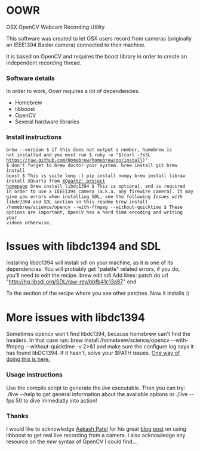 OOWR
====

OSX OpenCV Webcam Recording Utility

This software was created to let OSX users record from cameras (originally an IEEE1394 Basler camera) connected to their machine.

It is based on OpenCV and requires the boost library in order to create an independent recording thread.

### Software details
In order to work, Oowr requires a lot of dependencies.
- Homebrew
- libboost
- OpenCV
- Several hardware libraries

### Install instructions
<code>brew --version
$ if this does not output a number, homebrew is not installed and you must run
$ ruby -e "$(curl -fsSL https://raw.github.com/Homebrew/homebrew/go/install)"
$ don't forget to brew doctor your system.
brew install git
brew install boost $ This is suite long :)
pip install numpy
brew install libraw
install XQuartz from [XQuartz' project homepage](https://xquartz.macosforge.org/landing/)
brew install libdc1394 $ This is optional, and is required in order to use a IEEE1394 camera (a.k.a. any firewire camera). It may give you errors when installing SDL, see the following *Issues with libdc1394 and SDL* section in this readme
brew install /homebrew/science/opencv --with-ffmpeg --without-quicktime $ These options are important, OpenCV has a hard time encoding and writing your videos otherwise.</code>


# Issues with libdc1394 and SDL
Installing libdc1394 will install sdl on your machine, as it is one of its dependencies. You will probably get "palette" related errors, if you do, you'll need to edit the recipe.
brew edit sdl
Add lines:
patch do
  url "http://hg.libsdl.org/SDL/raw-rev/bbfb41c13a87"
end

To the section of the recipe where you see other patches.
Now it installs :)

# More issues with libdc1394
Sometimes opencv won't find libdc1394, because homebrew can't find the headers. In that case run:
brew install /homebrew/science/opencv --with-ffmpeg --without-quicktime -v 2>&1
and make sure the configure log says it has found libDC1394. If it hasn't, solve your $PATH issues. [One way of doing this is here.](https://github.com/bpinto/oh-my-fish)

### Usage instructions
Use the compile script to generate the *live* executable. Then you can try:
./live --help
to get general information about the available options or
./live --fps 50
to dive immediatly into action!

### Thanks
I would like to acknowledge [Aakash Patel](http://aaka.sh/patel/) for his great [blog post](http://aaka.sh/patel/2013/06/28/live-video-webcam-recording-with-opencv/) on using libboost to get real live recording from a camera. I also acknowledge any resource on the *new* syntax of OpenCV I could find...
